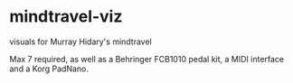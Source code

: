 # mindtravel-viz
visuals for Murray Hidary's mindtravel

Max 7 required, as well as a Behringer FCB1010 pedal kit, a MIDI interface and a Korg PadNano.

